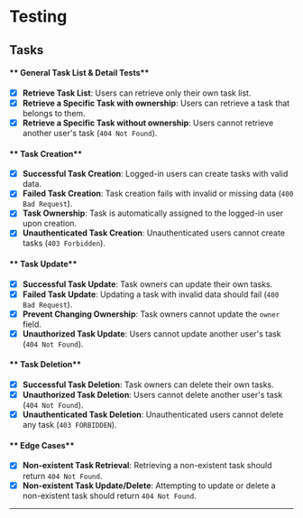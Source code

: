 # Testing

## Tasks

#### ** General Task List & Detail Tests**

- [x] **Retrieve Task List**: Users can retrieve only their own task list.
- [x] **Retrieve a Specific Task with ownership**: Users can retrieve a task that belongs to them.
- [x] **Retrieve a Specific Task without ownership**: Users cannot retrieve another user's task (`404 Not Found`).

#### ** Task Creation**

- [x] **Successful Task Creation**: Logged-in users can create tasks with valid data.
- [x] **Failed Task Creation**: Task creation fails with invalid or missing data (`400 Bad Request`).
- [x] **Task Ownership**: Task is automatically assigned to the logged-in user upon creation.
- [x] **Unauthenticated Task Creation**: Unauthenticated users cannot create tasks (`403 Forbidden`).

#### ** Task Update**

- [x] **Successful Task Update**: Task owners can update their own tasks.
- [x] **Failed Task Update**: Updating a task with invalid data should fail (`400 Bad Request`).
- [x] **Prevent Changing Ownership**: Task owners cannot update the `owner` field.
- [x] **Unauthorized Task Update**: Users cannot update another user's task (`404 Not Found`).

#### ** Task Deletion**

- [x] **Successful Task Deletion**: Task owners can delete their own tasks.
- [x] **Unauthorized Task Deletion**: Users cannot delete another user's task (`404 Not Found`).
- [x] **Unauthenticated Task Deletion**: Unauthenticated users cannot delete any task (`403 FORBIDDEN`).

#### ** Edge Cases**

- [x] **Non-existent Task Retrieval**: Retrieving a non-existent task should return `404 Not Found`.
- [x] **Non-existent Task Update/Delete**: Attempting to update or delete a non-existent task should return `404 Not Found`.

---
